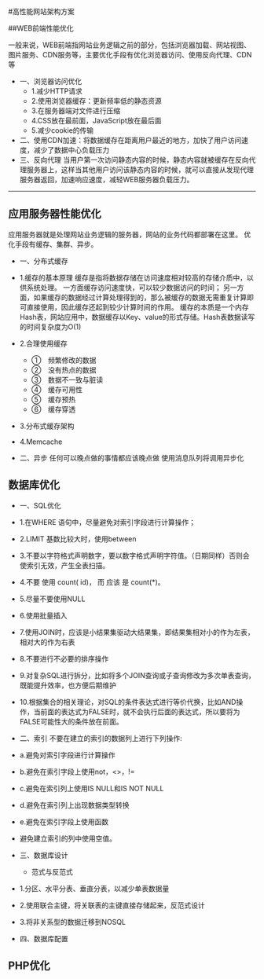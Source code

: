 #高性能网站架构方案

##WEB前端性能优化

一般来说，WEB前端指网站业务逻辑之前的部分，包括浏览器加载、网站视图、图片服务、CDN服务等，主要优化手段有优化浏览器访问、使用反向代理、CDN等
* 一、浏览器访问优化
	* 1.减少HTTP请求
	* 2.使用浏览器缓存：更新频率低的静态资源
	* 3.在服务器端对文件进行压缩
	* 4.CSS放在最前面，JavaScript放在最后面
	* 5.减少cookie的传输
* 二、使用CDN加速：将数据缓存在距离用户最近的地方，加快了用户访问速度，减少了数据中心负载压力
* 三、反向代理
当用户第一次访问静态内容的时候，静态内容就被缓存在反向代理服务器上，这样当其他用户访问该静态内容的时候，就可以直接从发现代理服务器返回，加速响应速度，减轻WEB服务器负载压力。

---


## 应用服务器性能优化

应用服务器就是处理网站业务逻辑的服务器，网站的业务代码都部署在这里。
优化手段有缓存、集群、异步。

* 一、分布式缓存
 * 1.缓存的基本原理
缓存是指将数据存储在访问速度相对较高的存储介质中，以供系统处理。
一方面缓存访问速度快，可以较少数据访问的时间；
另一方面，如果缓存的数据经过计算处理得到的，那么被缓存的数据无需重复计算即可直接使用，因此缓存还起到较少计算时间的作用。
缓存的本质是一个内存Hash表，网站应用中，数据缓存以Key、value的形式存储。Hash表数据读写的时间复杂度为O(1)

 * 2.合理使用缓存
   * ①　频繁修改的数据
   * ②　没有热点的数据
   * ③　数据不一致与脏读
   * ④　缓存可用性
   * ⑤　缓存预热
   * ⑥　缓存穿透

 * 3.分布式缓存架构
 * 4.Memcache


* 二、异步
任何可以晚点做的事情都应该晚点做
使用消息队列将调用异步化






## 数据库优化

* 一、SQL优化
 * 1.在WHERE 语句中，尽量避免对索引字段进行计算操作；
 * 2.LIMIT 基数比较大时，使用between
 * 3.不要以字符格式声明数字，要以数字格式声明字符值。（日期同样）否则会使索引无效，产生全表扫描。
 * 4.不要 使用 count( id)， 而 应该 是 count(*)。
 * 5.尽量不要使用NULL
 * 6.使用批量插入
 * 7.使用JOIN时，应该是小结果集驱动大结果集，即结果集相对小的作为左表，相对大的作为右表
 * 8.不要进行不必要的排序操作
 * 9.对复杂SQL进行拆分，比如将多个JOIN查询或子查询修改为多次单表查询，既能提升效率，也方便后期维护
 * 10.根据集合的相关理论，对SQL的条件表达式进行等价代换，比如AND操作，当前面的表达式为FALSE时，就不会执行后面的表达式，所以要将为FALSE可能性大的条件放在前面。
 
* 二、索引
不要在建立的索引的数据列上进行下列操作:

 * a.避免对索引字段进行计算操作

 * b.避免在索引字段上使用not，<>，!=

 * c.避免在索引列上使用IS NULL和IS NOT NULL

 * d.避免在索引列上出现数据类型转换

 * e.避免在索引字段上使用函数

 * 避免建立索引的列中使用空值。

* 三、数据库设计
	* 范式与反范式
 * 1.分区、水平分表、垂直分表，以减少单表数据量
 * 2.使用联合主键，将关联表的主键直接存储起来，反范式设计
 * 3.将非关系型的数据迁移到NOSQL


* 四、数据库配置

## PHP优化

